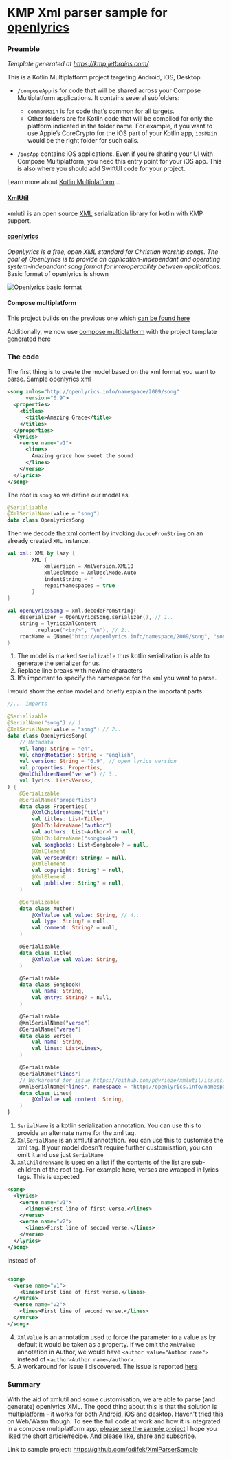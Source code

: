 KMP Xml parser sample for [openlyrics](https://openlyrics.org/)
===============================================================

### Preamble
_Template generated at https://kmp.jetbrains.com/_

This is a Kotlin Multiplatform project targeting Android, iOS, Desktop.

* `/composeApp` is for code that will be shared across your Compose Multiplatform applications.
  It contains several subfolders:
  - `commonMain` is for code that’s common for all targets.
  - Other folders are for Kotlin code that will be compiled for only the platform indicated in the folder name.
    For example, if you want to use Apple’s CoreCrypto for the iOS part of your Kotlin app,
    `iosMain` would be the right folder for such calls.

* `/iosApp` contains iOS applications. Even if you’re sharing your UI with Compose Multiplatform, 
  you need this entry point for your iOS app. This is also where you should add SwiftUI code for your project.


Learn more about [Kotlin Multiplatform](https://www.jetbrains.com/help/kotlin-multiplatform-dev/get-started.html)…

#### [XmlUtil](https://github.com/pdvrieze/xmlutil)
xmlutil is an open source [XML](https://en.wikipedia.org/wiki/XML) serialization library for kotlin with KMP support.

#### [openlyrics](https://openlyrics.org/)
_OpenLyrics is a free, open XML standard for Christian worship songs. The goal of OpenLyrics is to provide an application-independant and operating system-independant song format for interoperability between applications._
Basic format of openlyrics is shown

![Openlyrics basic format](openlyrics_format.png)

#### Compose multiplatform
This project builds on the previous one which [can be found here](https://github.com/odifek/Bundled_Asset) 

Additionally, we now use [compose multiplatform](https://www.jetbrains.com/lp/compose-multiplatform/) with the project template generated [here](https://kmp.jetbrains.com/)

### The code
The first thing is to create the model based on the xml format you want to parse. 
Sample openlyrics xml

```xml
<song xmlns="http://openlyrics.info/namespace/2009/song"
      version="0.9">
  <properties>
    <titles>
      <title>Amazing Grace</title>
    </titles>
  </properties>
  <lyrics>
    <verse name="v1">
      <lines>
        Amazing grace how sweet the sound
      </lines>
    </verse>
  </lyrics>
</song>
```
The root is `song` so we define our model as

```kotlin
@Serializable
@XmlSerialName(value = "song")
data class OpenLyricsSong
```

Then we decode the xml content by invoking `decodeFromString` on an already created `XML` instance. 
```kotlin
val xml: XML by lazy {
        XML {
            xmlVersion = XmlVersion.XML10
            xmlDeclMode = XmlDeclMode.Auto
            indentString = "  "
            repairNamespaces = true
        }
}
```

```kotlin
val openLyricsSong = xml.decodeFromString(
    deserializer = OpenLyricsSong.serializer(), // 1..
    string = lyricsXmlContent
         .replace("<br/>", "\n"), // 2..
    rootName = QName("http://openlyrics.info/namespace/2009/song", "song"), // 3..
)
```
1. The model is marked `Serializable` thus kotlin serialization is able to generate the serializer for us.
2. Replace line breaks with newline characters
3. It's important to specify the namespace for the xml you want to parse.

I would show the entire model and briefly explain the important parts

```kotlin
//... imports

@Serializable
@SerialName("song") // 1..
@XmlSerialName(value = "song") // 2..
data class OpenLyricsSong(
    // Metadata
    val lang: String = "en",
    val chordNotation: String = "english",
    val version: String = "0.9", // open lyrics version
    val properties: Properties,
    @XmlChildrenName("verse") // 3..
    val lyrics: List<Verse>,
) {
    @Serializable
    @SerialName("properties")
    data class Properties(
        @XmlChildrenName("title")
        val titles: List<Title>,
        @XmlChildrenName("author")
        val authors: List<Author>? = null,
        @XmlChildrenName("songbook")
        val songbooks: List<Songbook>? = null,
        @XmlElement
        val verseOrder: String? = null,
        @XmlElement
        val copyright: String? = null,
        @XmlElement
        val publisher: String? = null,
    )

    @Serializable
    data class Author(
        @XmlValue val value: String, // 4..
        val type: String? = null,
        val comment: String? = null,
    )

    @Serializable
    data class Title(
        @XmlValue val value: String,
    )

    @Serializable
    data class Songbook(
        val name: String,
        val entry: String? = null,
    )

    @Serializable
    @XmlSerialName("verse")
    @SerialName("verse")
    data class Verse(
        val name: String,
        val lines: List<Lines>,
    )

    @Serializable
    @SerialName("lines")
    // Workaround for issue https://github.com/pdvrieze/xmlutil/issues/194 
    @XmlSerialName("lines", namespace = "http://openlyrics.info/namespace/2009/song") // 5..
    data class Lines(
        @XmlValue val content: String,
    )
}
```

1. `SerialName` is a kotlin serialization annotation. You can use this to provide an alternate name for the xml tag.
2. `XmlSerialName` is an xmlutil annotation. You can use this to customise the xml tag. If your model doesn't require further customisation, you can omit it and use just `SerialName`
3. `XmlChildrenName` is used on a list if the contents of the list are sub-children of the root tag. For example here, verses are wrapped in lyrics tags.
   This is expected
```xml
<song>
  <lyrics>
    <verse name="v1">
      <lines>First line of first verse.</lines>
    </verse>
    <verse name="v2">
      <lines>First line of second verse.</lines>
    </verse>
  </lyrics>
</song>
```
Instead of
```xml

<song>
  <verse name="v1">
    <lines>First line of first verse.</lines>
  </verse>
  <verse name="v2">
    <lines>First line of second verse.</lines>
  </verse>
</song>
```
4. `XmlValue` is an annotation used to force the parameter to a value as by default it would be taken as a property. 
If we omit the `XmlValue` annotation in Author, we would have `<author value="Author name">` instead of `<author>Author name</author>`.
5. A workaround for issue I discovered. The issue is reported [here](https://github.com/pdvrieze/xmlutil/issues/194)

### Summary
With the aid of xmlutil and some customisation, we are able to parse (and generate) openlyrics XML. 
The good thing about this is that the solution is multiplatform - it works for both Android, iOS and desktop. Haven't tried this on Web/Wasm though. 
To see the full code at work and how it is integrated in a compose multiplatform app, [please see the sample project](https://github.com/odifek/XmlParserSample)
I hope you liked the short article/recipe. 
And please like, share and subscribe.

Link to sample project: https://github.com/odifek/XmlParserSample